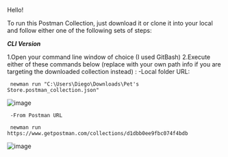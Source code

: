Hello!

To run this Postman Collection, just download it or clone it into your local and follow either one of the following sets of steps:

***CLI Version***

1.Open your command line window of choice (I used GitBash)
2.Execute either of these commands below (replace with your own path info if you are targeting the downloaded collection instead) :
     -Local folder URL: 
     
     newman run "C:\Users\Diego\Downloads\Pet's Store.postman_collection.json"
     
     
   ![image](https://user-images.githubusercontent.com/85460136/173483590-95b7a727-1a8e-4468-94f6-f0862652776c.png)

     
     -From Postman URL 
     
     newman run https://www.getpostman.com/collections/d1dbb0ee9fbc074f4bdb
     
     
   ![image](https://user-images.githubusercontent.com/85460136/173483366-29299492-10a1-4c79-9471-05ffae13a71f.png)


     
     


